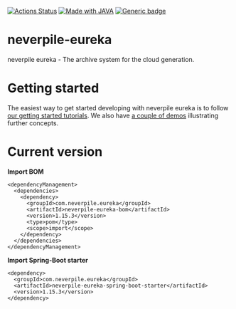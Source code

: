 [![Actions Status](https://github.com/levigo/neverpile-eureka/workflows/Continuous%20Delivery/badge.svg)](https://github.com/levigo/neverpile-fusion/actions)
[![Made with JAVA](https://img.shields.io/badge/MADE%20with-JAVA-RED.svg)](#JAVA)
[![Generic badge](https://img.shields.io/badge/current%20version-1.15.3-1abc9c.svg)](https://github.com/levigo/neverpile-eureka/tree/v0.2.60)

# neverpile-eureka
neverpile eureka - The archive system for the cloud generation.

# Getting started
The easiest way to get started developing with neverpile eureka is to follow [our getting started tutorials](https://github.com/levigo/neverpile-eureka-getting-started/wiki). We also have [a couple of demos](https://github.com/levigo/neverpile-eureka-demos) illustrating further concepts.

# Current version
__Import BOM__

    <dependencyManagement>
      <dependencies>
        <dependency>
          <groupId>com.neverpile.eureka</groupId>
          <artifactId>neverpile-eureka-bom</artifactId>
          <version>1.15.3</version>
          <type>pom</type>
          <scope>import</scope>
        </dependency>
      </dependencies>
    </dependencyManagement>

__Import Spring-Boot starter__

    <dependency>
      <groupId>com.neverpile.eureka</groupId>
      <artifactId>neverpile-eureka-spring-boot-starter</artifactId>
      <version>1.15.3</version>
    </dependency>
